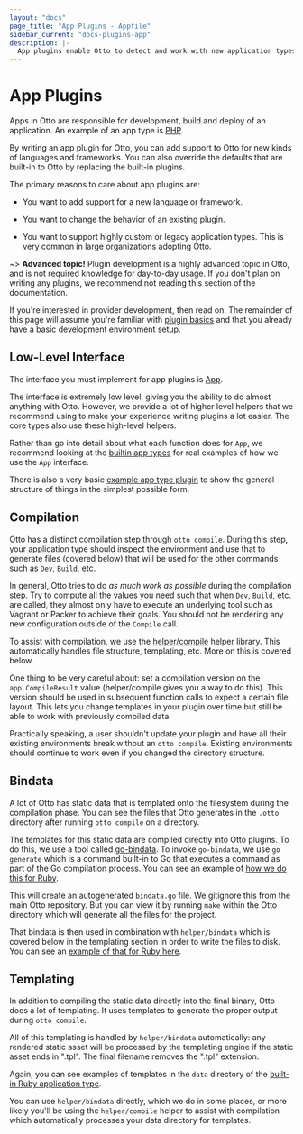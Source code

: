 ```yaml
---
layout: "docs"
page_title: "App Plugins - Appfile"
sidebar_current: "docs-plugins-app"
description: |-
  App plugins enable Otto to detect and work with new application types.
---
```


# App Plugins

Apps in Otto are responsible for development, build and deploy of
an application. An example of an app type is [PHP](/docs/apps/php).

By writing an app plugin for Otto, you can add support to Otto for new
kinds of languages and frameworks. You can also override the defaults that
are built-in to Otto by replacing the built-in plugins.

The primary reasons to care about app plugins are:

  * You want to add support for a new language or framework.

  * You want to change the behavior of an existing plugin.

  * You want to support highly custom or legacy application types. This is
    very common in large organizations adopting Otto.

~> **Advanced topic!** Plugin development is a highly advanced topic in
   Otto, and is not required knowledge for day-to-day usage. If you don't plan
   on writing any plugins, we recommend not reading this section of the
   documentation.

If you're interested in provider development, then read on. The remainder of
this page will assume you're familiar with
[plugin basics](/docs/plugins/basics.html)
and that you already have a basic development environment setup.

## Low-Level Interface

The interface you must implement for app plugins is
[App](https://github.com/hashicorp/otto/blob/master/app/app.go).

The interface is extremely low level, giving you the ability to do almost
anything with Otto. However, we provide a lot of higher level helpers
that we recommend using to make your experience writing plugins a lot easier.
The core types also use these high-level helpers.

Rather than go into detail about what each function does for `App`,
we recommend looking at the
[builtin app types](https://github.com/hashicorp/otto/tree/master/builtin/app)
for real examples of how we use the `App` interface.

There is also a very basic
[example app type plugin](https://github.com/hashicorp/otto-example-app-plugin)
to show the general structure of things in the simplest possible form.

## Compilation

Otto has a distinct compilation step through `otto compile`. During this
step, your application type should inspect the environment and use that
to generate files (covered below) that will be used for the other commands
such as `Dev`, `Build`, etc.

In general, Otto tries to do _as much work as possible_ during the
compilation step. Try to compute all the values you need such that when
`Dev`, `Build`, etc. are called, they almost only have to execute an
underlying tool such as Vagrant or Packer to achieve their goals. You
should not be rendering any new configuration outside of the `Compile`
call.

To assist with compilation, we use the
[helper/compile](https://github.com/hashicorp/otto/tree/master/helper/compile)
helper library. This automatically handles file structure, templating,
etc. More on this is covered below.

One thing to be very careful about: set a compilation version on the
`app.CompileResult` value (helper/compile gives you a way to do this). This
version should be used in subsequent function calls to expect a certain file
layout. This lets you change templates in your plugin over time but still
be able to work with previously compiled data.

Practically speaking, a user shouldn't update your plugin and have all
their existing environments break without an `otto compile`. Existing
environments should continue to work even if you changed the directory
structure.

## Bindata

A lot of Otto has static data that is templated onto the filesystem during
the compilation phase. You can see the files that Otto generates in the
`.otto` directory after running `otto compile` on a directory.

The templates for this static data are compiled directly into Otto plugins.
To do this, we use a tool called [go-bindata](https://github.com/jteeuwen/go-bindata).
To invoke `go-bindata`, we use `go generate` which is a command built-in
to Go that executes a command as part of the Go compilation process.
You can see an example of
[how we do this for Ruby](https://github.com/hashicorp/otto/blob/c70a67f85beaa3db353052ee82b8dfc149ff2753/builtin/app/ruby/app.go#L18).

This will create an autogenerated `bindata.go` file. We gitignore this
from the main Otto repository. But you can view it by running `make` within
the Otto directory which will generate all the files for the project.

That bindata is then used in combination with `helper/bindata` which
is covered below in the templating section in order to write the files to
disk. You can see an
[example of that for Ruby here](https://github.com/hashicorp/otto/blob/c70a67f85beaa3db353052ee82b8dfc149ff2753/builtin/app/ruby/app.go#L35).

## Templating

In addition to compiling the static data directly into the final binary,
Otto does a lot of templating. It uses templates to generate the proper output
during `otto compile`.

All of this templating is handled by `helper/bindata` automatically: any
rendered static asset will be processed by the templating engine if the
static asset ends in ".tpl". The final filename removes the ".tpl" extension.

Again, you can see examples of templates in the `data` directory of
the [built-in Ruby application type](https://github.com/hashicorp/otto/tree/master/builtin/app/ruby).

You can use `helper/bindata` directly, which we do in some places, or more
likely you'll be using the `helper/compile` helper to assist with compilation
which automatically processes your data directory for templates.
